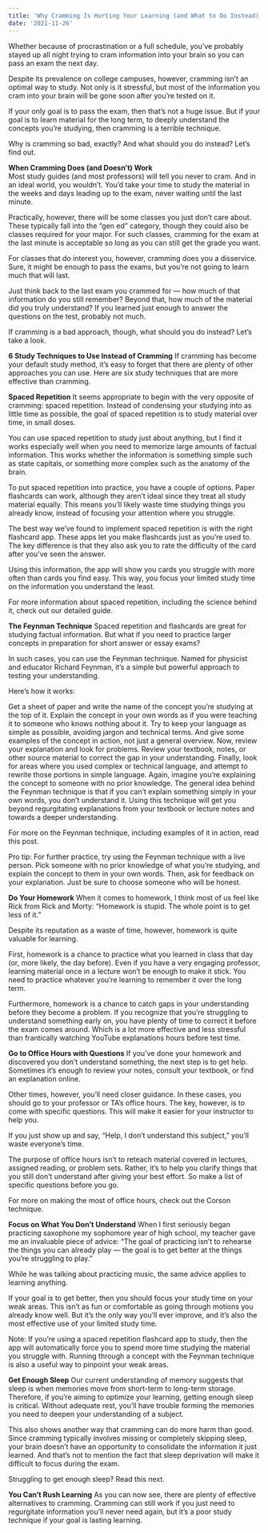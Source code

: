 ```yaml
---
title: 'Why Cramming Is Hurting Your Learning (and What to Do Instead)'
date: '2021-11-26'
---
```


Whether because of procrastination or a full schedule, you’ve probably stayed up all night trying to cram information into your brain so you can pass an exam the next day.

Despite its prevalence on college campuses, however, cramming isn’t an optimal way to study. Not only is it stressful, but most of the information you cram into your brain will be gone soon after you’re tested on it.

If your only goal is to pass the exam, then that’s not a huge issue. But if your goal is to learn material for the long term, to deeply understand the concepts you’re studying, then cramming is a terrible technique.

Why is cramming so bad, exactly? And what should you do instead? Let’s find out.

**When Cramming Does (and Doesn’t) Work**
<br>
Most study guides (and most professors) will tell you never to cram. And in an ideal world, you wouldn’t. You’d take your time to study the material in the weeks and days leading up to the exam, never waiting until the last minute.

Practically, however, there will be some classes you just don’t care about. These typically fall into the “gen ed” category, though they could also be classes required for your major. For such classes, cramming for the exam at the last minute is acceptable so long as you can still get the grade you want.

For classes that do interest you, however, cramming does you a disservice. Sure, it might be enough to pass the exams, but you’re not going to learn much that will last.

Just think back to the last exam you crammed for — how much of that information do you still remember? Beyond that, how much of the material did you truly understand? If you learned just enough to answer the questions on the test, probably not much.

If cramming is a bad approach, though, what should you do instead? Let’s take a look.

**6 Study Techniques to Use Instead of Cramming**
If cramming has become your default study method, it’s easy to forget that there are plenty of other approaches you can use. Here are six study techniques that are more effective than cramming.

**Spaced Repetition**
It seems appropriate to begin with the very opposite of cramming: spaced repetition. Instead of condensing your studying into as little time as possible, the goal of spaced repetition is to study material over time, in small doses.

You can use spaced repetition to study just about anything, but I find it works especially well when you need to memorize large amounts of factual information. This works whether the information is something simple such as state capitals, or something more complex such as the anatomy of the brain.

To put spaced repetition into practice, you have a couple of options. Paper flashcards can work, although they aren’t ideal since they treat all study material equally. This means you’ll likely waste time studying things you already know, instead of focusing your attention where you struggle.

The best way we’ve found to implement spaced repetition is with the right flashcard app. These apps let you make flashcards just as you’re used to. The key difference is that they also ask you to rate the difficulty of the card after you’ve seen the answer.

Using this information, the app will show you cards you struggle with more often than cards you find easy. This way, you focus your limited study time on the information you understand the least.

For more information about spaced repetition, including the science behind it, check out our detailed guide.

**The Feynman Technique**
Spaced repetition and flashcards are great for studying factual information. But what if you need to practice larger concepts in preparation for short answer or essay exams?

In such cases, you can use the Feynman technique. Named for physicist and educator Richard Feynman, it’s a simple but powerful approach to testing your understanding.

Here’s how it works:

Get a sheet of paper and write the name of the concept you’re studying at the top of it.
Explain the concept in your own words as if you were teaching it to someone who knows nothing about it. Try to keep your language as simple as possible, avoiding jargon and technical terms. And give some examples of the concept in action, not just a general overview.
Now, review your explanation and look for problems. Review your textbook, notes, or other source material to correct the gap in your understanding.
Finally, look for areas where you used complex or technical language, and attempt to rewrite those portions in simple language. Again, imagine you’re explaining the concept to someone with no prior knowledge.
The general idea behind the Feynman technique is that if you can’t explain something simply in your own words, you don’t understand it. Using this technique will get you beyond regurgitating explanations from your textbook or lecture notes and towards a deeper understanding.

For more on the Feynman technique, including examples of it in action, read this post.

Pro tip: For further practice, try using the Feynman technique with a live person. Pick someone with no prior knowledge of what you’re studying, and explain the concept to them in your own words. Then, ask for feedback on your explanation. Just be sure to choose someone who will be honest.

**Do Your Homework**
When it comes to homework, I think most of us feel like Rick from Rick and Morty: “Homework is stupid. The whole point is to get less of it.”

Despite its reputation as a waste of time, however, homework is quite valuable for learning.

First, homework is a chance to practice what you learned in class that day (or, more likely, the day before). Even if you have a very engaging professor, learning material once in a lecture won’t be enough to make it stick. You need to practice whatever you’re learning to remember it over the long term.

Furthermore, homework is a chance to catch gaps in your understanding before they become a problem. If you recognize that you’re struggling to understand something early on, you have plenty of time to correct it before the exam comes around. Which is a lot more effective and less stressful than frantically watching YouTube explanations hours before test time.

**Go to Office Hours with Questions**
If you’ve done your homework and discovered you don’t understand something, the next step is to get help. Sometimes it’s enough to review your notes, consult your textbook, or find an explanation online.

Other times, however, you’ll need closer guidance. In these cases, you should go to your professor or TA’s office hours. The key, however, is to come with specific questions. This will make it easier for your instructor to help you.

If you just show up and say, “Help, I don’t understand this subject,” you’ll waste everyone’s time.

The purpose of office hours isn’t to reteach material covered in lectures, assigned reading, or problem sets. Rather, it’s to help you clarify things that you still don’t understand after giving your best effort. So make a list of specific questions before you go.

For more on making the most of office hours, check out the Corson technique.

**Focus on What You Don’t Understand**
When I first seriously began practicing saxophone my sophomore year of high school, my teacher gave me an invaluable piece of advice: “The goal of practicing isn’t to rehearse the things you can already play — the goal is to get better at the things you’re struggling to play.”

While he was talking about practicing music, the same advice applies to learning anything.

If your goal is to get better, then you should focus your study time on your weak areas. This isn’t as fun or comfortable as going through motions you already know well. But it’s the only way you’ll ever improve, and it’s also the most effective use of your limited study time.

Note: If you’re using a spaced repetition flashcard app to study, then the app will automatically force you to spend more time studying the material you struggle with. Running through a concept with the Feynman technique is also a useful way to pinpoint your weak areas.

**Get Enough Sleep**
Our current understanding of memory suggests that sleep is when memories move from short-term to long-term storage. Therefore, if you’re aiming to optimize your learning, getting enough sleep is critical. Without adequate rest, you’ll have trouble forming the memories you need to deepen your understanding of a subject.

This also shows another way that cramming can do more harm than good. Since cramming typically involves missing or completely skipping sleep, your brain doesn’t have an opportunity to consolidate the information it just learned. And that’s not to mention the fact that sleep deprivation will make it difficult to focus during the exam.

Struggling to get enough sleep? Read this next.

**You Can’t Rush Learning**
As you can now see, there are plenty of effective alternatives to cramming. Cramming can still work if you just need to regurgitate information you’ll never need again, but it’s a poor study technique if your goal is lasting learning.